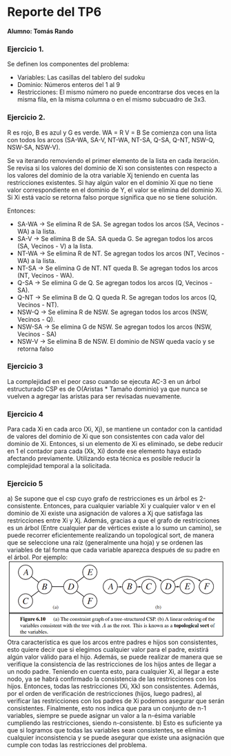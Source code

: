 # Reporte del TP6
 **Alumno: Tomás Rando**

### Ejercicio 1.

Se definen los componentes del problema:


- Variables: Las casillas del tablero del sudoku
- Dominio: Números enteros del 1 al 9
- Restricciones: El mismo número no puede encontrarse dos veces en la misma fila, en la misma columna o en el mismo subcuadro de 3x3.


### Ejercicio 2.
R es rojo, B es azul y G es verde.
WA = R
V = B
Se comienza con una lista con todos los arcos (SA-WA, SA-V, NT-WA, NT-SA, Q-SA, Q-NT, NSW-Q, NSW-SA, NSW-V).


Se va iterando removiendo el primer elemento de la lista en cada iteración. Se revisa si los valores del dominio de Xi son consistentes con respecto a los valores del dominio de la otra variable Xj teniendo en cuenta las restricciones existentes. Si hay algún valor en el dominio Xi que no tiene valor correspondiente en el dominio de Y, el valor se elimina del dominio Xi. Si Xi está vacío se retorna falso porque significa que no se tiene solución.


Entonces:  
- SA-WA -> Se elimina R de SA. Se agregan todos los arcos (SA, Vecinos - WA) a la lista.
- SA-V -> Se elimina B de SA. SA queda G. Se agregan todos los arcos (SA, Vecinos - V) a la lista.
- NT-WA -> Se elimina R de NT. Se agregan todos los arcos (NT, Vecinos - WA) a la lista.
- NT-SA -> Se elimina G de NT. NT queda B. Se agregan todos los arcos (NT, Vecinos - WA).
- Q-SA -> Se elimina G de Q. Se agregan todos los arcos (Q, Vecinos - SA).
- Q-NT -> Se elimina B de Q. Q queda R. Se agregan todos los arcos (Q, Vecinos - NT).
- NSW-Q -> Se elimina R de NSW. Se agregan todos los arcos (NSW, Vecinos - Q).
- NSW-SA -> Se elimina G de NSW. Se agregan todos los arcos (NSW, Vecinos - SA)
- NSW-V -> Se elimina B de NSW. El dominio de NSW queda vacío y se retorna falso


### Ejercicio 3


La complejidad en el peor caso cuando se ejecuta AC-3 en un árbol estructurado CSP es de O(Aristas * Tamaño dominio) ya que nunca se vuelven a agregar las aristas para ser revisadas nuevamente.


### Ejercicio 4
Para cada Xi en cada arco (Xi, Xj), se mantiene un contador con la cantidad de valores del dominio de Xi que son consistentes con cada valor del dominio de Xi. Entonces, si un elemento de Xi es eliminado, se debe reducir en 1 el contador para cada (Xk, Xi) donde ese elemento haya estado afectando previamente. Utilizando esta técnica es posible reducir la complejidad temporal a la solicitada.


### Ejercicio 5
a)
Se supone que el csp cuyo grafo de restricciones es un árbol es 2-consistente. Entonces, para cualquier variable Xi y cualquier valor v en el dominio de Xi existe una asignación de valores a Xj que satisfaga las restricciones entre Xi y Xj. Además, gracias a que el grafo de restricciones es un árbol (Entre cualquier par de vértices existe a lo sumo un camino), se puede recorrer eficientemente realizando un topological sort, de manera que se seleccione una raíz (generalmente una hoja) y se ordenen las variables de tal forma que cada variable aparezca después de su padre en el árbol. Por ejemplo:
![Auxiliar](images/auxiliar.png)
Otra característica es que los arcos entre padres e hijos son consistentes, esto quiere decir que si elegimos cualquier valor para el padre, existirá algún valor válido para el hijo. Además, se puede realizar de manera que se verifique la consistencia de las restricciones de los hijos antes de llegar a un nodo padre. Teniendo en cuenta esto, para cualquier Xi, al llegar a este nodo, ya se habrá confirmado la consistencia de las restricciones con los hijos. Entonces, todas las restricciones (Xi, Xk) son consistentes. Además, por el orden de verificación de restricciones (hijos, luego padres), al verificar las restricciones con los padres de Xi podemos asegurar que serán consistentes. Finalmente, esto nos indica que para un conjunto de n-1 variables, siempre se puede asignar un valor a la n-ésima variable cumpliendo las restricciones, siendo n-consistente.
b)
Esto es suficiente ya que si logramos que todas las variables sean consistentes, se elimina cualquier inconsistencia y se puede asegurar que existe una asignación que cumple con todas las restricciones del problema. 